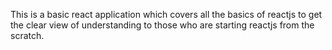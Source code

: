 This is a basic react application which covers all the basics of reactjs to get the clear view of understanding to those who are starting reactjs from the scratch. 